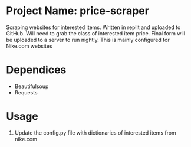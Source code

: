 # Project Name: price-scraper
Scraping websites for interested items. Written in replit and uploaded to GitHub. Will need to grab the class of interested item price. Final form will be uploaded to a server to run nightly. This is mainly configured for Nike.com websites

# Dependices 
- Beautifulsoup
- Requests

# Usage
1. Update the config.py file with dictionaries of interested items from nike.com